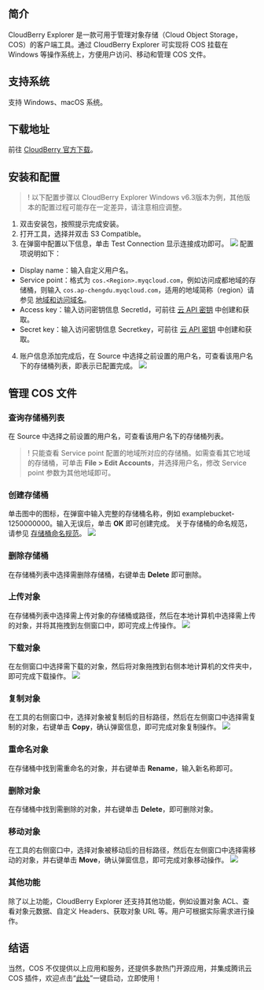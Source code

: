 ## 简介

CloudBerry Explorer 是一款可用于管理对象存储（Cloud Object Storage，COS）的客户端工具。通过 CloudBerry Explorer 可实现将 COS 挂载在 Windows 等操作系统上，方便用户访问、移动和管理 COS 文件。


## 支持系统

支持 Windows、macOS 系统。

## 下载地址

前往 [CloudBerry 官方下载](https://www.cloudberrylab.com/download-thanks.aspx?prod=cbes3free&src=ms)。

## 安装和配置

>! 以下配置步骤以 CloudBerry Explorer Windows v6.3版本为例，其他版本的配置过程可能存在一定差异，请注意相应调整。
>

1. 双击安装包，按照提示完成安装。
2. 打开工具，选择并双击 S3 Compatible。
3. 在弹窗中配置以下信息，单击 Test Connection 显示连接成功即可。
![](https://qcloudimg.tencent-cloud.cn/raw/c7c351ac3c8fbabcf635ae7699fb3dba.png)
配置项说明如下：
 - Display name：输入自定义用户名。
 - Service point：格式为 `cos.<Region>.myqcloud.com`，例如访问成都地域的存储桶，则输入 `cos.ap-chengdu.myqcloud.com`，适用的地域简称（region）请参见 [地域和访问域名](https://cloud.tencent.com/document/product/436/6224)。
 - Access key：输入访问密钥信息 SecretId，可前往 [云 API 密钥](https://console.cloud.tencent.com/capi) 中创建和获取。
 - Secret key：输入访问密钥信息 Secretkey，可前往 [云 API 密钥](https://console.cloud.tencent.com/capi) 中创建和获取。
4. 账户信息添加完成后，在 Source 中选择之前设置的用户名，可查看该用户名下的存储桶列表，即表示已配置完成。
![](https://qcloudimg.tencent-cloud.cn/raw/5b001159dea9eada859a06014d1cbdfd.png)

## 管理 COS 文件

### 查询存储桶列表

在 Source 中选择之前设置的用户名，可查看该用户名下的存储桶列表。

>! 只能查看 Service point 配置的地域所对应的存储桶。如需查看其它地域的存储桶，可单击 **File > Edit Accounts**，并选择用户名，修改 Service point 参数为其他地域即可。
>

### 创建存储桶

单击图中的图标，在弹窗中输入完整的存储桶名称，例如 examplebucket-1250000000。输入无误后，单击 **OK** 即可创建完成。
关于存储桶的命名规范，请参见 [存储桶命名规范](https://cloud.tencent.com/document/product/436/13312#.E5.AD.98.E5.82.A8.E6.A1.B6.E5.91.BD.E5.90.8D.E8.A7.84.E8.8C.83)。
![](https://qcloudimg.tencent-cloud.cn/raw/9192916f402017e27f8b233ac2c72c9e.png)

### 删除存储桶

在存储桶列表中选择需删除存储桶，右键单击 **Delete** 即可删除。


### 上传对象

在存储桶列表中选择需上传对象的存储桶或路径，然后在本地计算机中选择需上传的对象，并将其拖拽到左侧窗口中，即可完成上传操作。
![](https://qcloudimg.tencent-cloud.cn/raw/92aea7e39697ab46bb29f430bc58206a.png)

### 下载对象

在左侧窗口中选择需下载的对象，然后将对象拖拽到右侧本地计算机的文件夹中，即可完成下载操作。
![](https://qcloudimg.tencent-cloud.cn/raw/1ed1432256fd44ac2f9739f6fda263b1.png)

### 复制对象

在工具的右侧窗口中，选择对象被复制后的目标路径，然后在左侧窗口中选择需复制的对象，右键单击 **Copy**，确认弹窗信息，即可完成对象复制操作。
![](https://qcloudimg.tencent-cloud.cn/raw/5d1801cd20fe1885ee6e16ddec1139c5.png)

### 重命名对象

在存储桶中找到需重命名的对象，并右键单击 **Rename**，输入新名称即可。


### 删除对象

在存储桶中找到需删除的对象，并右键单击 **Delete**，即可删除对象。

### 移动对象

在工具的右侧窗口中，选择对象被移动后的目标路径，然后在左侧窗口中选择需移动的对象，并右键单击 **Move**，确认弹窗信息，即可完成对象移动操作。
![](https://qcloudimg.tencent-cloud.cn/raw/5b4f20a2f400bf24f70dde5b93ed8053.png)


### 其他功能

除了以上功能，CloudBerry Explorer 还支持其他功能，例如设置对象 ACL、查看对象元数据、自定义 Headers、获取对象 URL 等。用户可根据实际需求进行操作。


## 结语

当然，COS 不仅提供以上应用和服务，还提供多款热门开源应用，并集成腾讯云 COS 插件，欢迎点击“[此处](https://cloud.tencent.com/act/pro/Ecological-aggregation?from=18406)”一键启动，立即使用！


